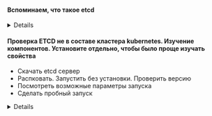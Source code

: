 #### Вспоминаем, что такое etcd 
<details>
  * Отказоустойчивая система хранения данных ключ-значение
  Держать в нечетном количестве, ибо это кластер и ноды постоянно друг друга опрашивают.
  Рекомендуется минимум 5 нод
</details>

#### Проверка ETCD не в составе кластера kubernetes. Изучение компонентов. Установите отдельно, чтобы было проще изучать свойства
* Скачать etcd сервер
* Распковать. Запустить без установки. Проверить версию
* Посмотреть возможные параметры запуска
* Сделать пробный запуск
<details>
https://github.com/etcd-io/etcd/releases/tag/v3.5.1
``` bash
https://github.com/etcd-io/etcd/releases/download/v3.5.1/etcd-v3.5.1-linux-amd64.tar.gz

tar xvzf tar xvzf etcd-v3.5.1-linux-amd64.tar.gz

cd etcd-v3.5.1-linux-amd64/

./etcd --version

./etcd -h
# Если кластер уже установлен, то порты будут заняты, поэтому в качестве эксперимента меняйте порт. Данное упражнение исключительно для поверхностного понимания работы ETCD. В кластере он будет работать в виде набора подов со значениями по-умолчанию. "Отсылка на статические поды"

./etcd --listen-client-urls=http://localhost:2379 --advertise-client-urls=http://localhost:2379

```
</details>

#### Выполнение операций с etcdctl 
* Выполнить бекап etcd
* Добавить пользователя
* Добавить роль
* Изменить пароль пользователя
* ....... далее по желанию
<details>
``` bash
param="--cert=/etc/kubernetes/pki/etcd/server.crt  --key=/etc/kubernetes/pki/etcd/server.key --cacert=/etc/kubernetes/pki/etcd/ca.crt"  

ETCDCTL_API=3 ./etcdctl $param snapshot save /data/backup  

# Можно добавить с какой ноды снимаем бекап  

ETCDCTL_API=3 ./etcdctl --endpoints https://192.168.145.28:2379 $param snapshot save /data/backup  

# Add role  

ETCDCTL_API=3 ./etcdctl $param role add testrole1  

ETCDCTL_API=3 ./etcdctl $param role list  

# Аналогично с пользователем  

## Если у вас уже настроен кластер, то можно не качать etcd и утилиту etcdctl, а запускать напрямую из пода  

kubectl exec etcd-master -n kube-system -- ETCDCTL_API=3 etcdctl -cacert /etc/kubernetes/pki/etcd/ca.crt --cert /etc/kubernetes/pki/etcd/server.crt  --key /etc/kubernetes/pki/etcd/server.key" 
```
</details>